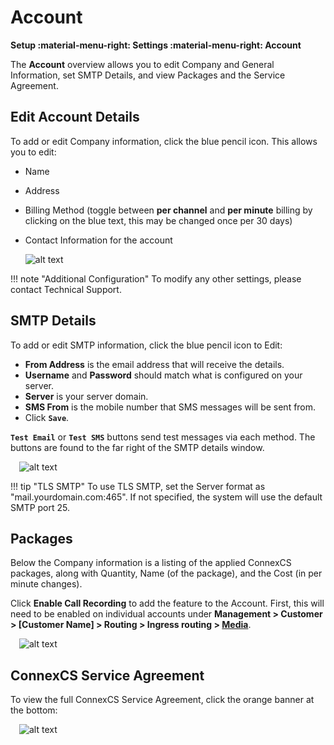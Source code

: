 # Account

**Setup :material-menu-right: Settings :material-menu-right: Account**

The **Account** overview allows you to edit Company and General Information, set SMTP Details, and view Packages and the Service Agreement. 

## Edit Account Details
To add or edit Company information, click the blue pencil icon. This allows you to edit:

+ Name
+ Address
+ Billing Method (toggle between **per channel** and **per minute** billing by clicking on the blue text, this may be changed once per 30 days)
+ Contact Information for the account

    ![alt text][accountprofile]

!!! note "Additional Configuration"
    To modify any other settings, please contact Technical Support. 


## SMTP Details
To add or edit SMTP information, click the blue pencil icon to Edit: 
 
+ **From Address** is the email address that will receive the details.
+ **Username** and **Password** should match what is configured on your server. 
+ **Server** is your server domain.
+ **SMS From** is the mobile number that SMS messages will be sent from.
+ Click **`Save`**.

**`Test Email`** or **`Test SMS`** buttons send test messages via each method. The buttons are found to the far right of the SMTP details window.

&emsp;![alt text][smtp]

!!! tip "TLS SMTP"
    To use TLS SMTP, set the Server format as "mail.yourdomain.com:465". If not specified, the system will use the default SMTP port 25. 

## Packages
Below the Company information is a listing of the applied ConnexCS packages, along with Quantity, Name (of the package), and the Cost (in per minute changes). 

Click **Enable Call Recording** to add the feature to the Account. First, this will need to be enabled on individual accounts under **Management > Customer > [Customer Name] > Routing > Ingress routing > [Media](https://docs.connexcs.com/customer/routing/#media)**.

&emsp;![alt text][call-recording]

## ConnexCS Service Agreement
To view the full ConnexCS Service Agreement, click the orange banner at the bottom:

&emsp;![alt text][service-agreement]


[accountprofile]: /setup/img/account-profile.png "Account Profile"
[smtp]: /setup/img/smtp.png "SMTP"
[call-recording]: /setup/img/call-recording.png "Call Recording"
[service-agreement]: /setup/img/service-agreement.png "Service Agreement"


